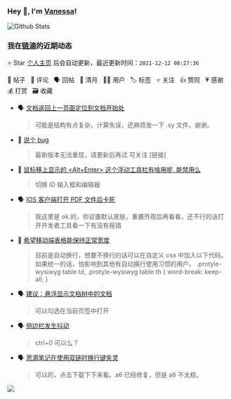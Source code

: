 ### Hey 👋, I'm [Vanessa](http://vanessa.b3log.org/)!

![Github Stats](https://github-readme-stats.vercel.app/api?username=Vanessa219&show_icons=true)

<!--events start -->

### 我在[链滴](https://ld246.com)的近期动态

⭐️ Star [个人主页](https://github.com/Vanessa219/Vanessa219) 后会自动更新，最近更新时间：`2021-12-12 08:27:36`

📝 帖子 &nbsp; 💬 评论 &nbsp; 🗣 回帖 &nbsp; 🌙 清月 &nbsp; 👨‍💻 用户 &nbsp; 🏷️ 标签 &nbsp; ⭐️ 关注 &nbsp; 👍 赞同 &nbsp; 💗 感谢 &nbsp; 💰 打赏 &nbsp; 🗃 收藏

* 🗣 [文档返回上一页面定位到文档开始处](https://ld246.com/article/1638973894401/comment/1639147908811#comments)

  > 可能是结构有点复杂，计算失误，还麻烦发一下 .sy 文件。谢谢。
* 💬 [说个 bug](https://ld246.com/article/1639126858387/comment/1639244033164#comments)

  > 最新版本无法重现，请更新后再试 可关注 [链接]
* 💬 [鼠标移上显示的 &lt;Alt+Enter&gt; 这个浮动工具栏有啥用呢, 能禁用么](https://ld246.com/article/1639104581868/comment/1639243705426#comments)

  > 切换 ID 输入框和编辑器
* 🗣 [IOS 客户端打开 PDF 文件后卡死](https://ld246.com/article/1639059163419/comment/1639232350447#comments)

  > 我这里是 ok 的，你设置默认皮肤，重置外观后再看看，还不行的话打开开发者工具看一下有没有报错
* 💬 [希望移动端表格能保持正常宽度](https://ld246.com/article/1639183839517/comment/1639241800853#comments)

  > 目前是自动换行，想要不换行的话可以在自定义 css 中加入以下代码。如果统一的话，怕影响到其他有自动换行使用习惯的用户。 .protyle-wysiwyg table td, .protyle-wysiwyg table th { word-break: keep-all; }
* 🗣 [建议：悬浮显示文档树中的文档](https://ld246.com/article/1639064730331/comment/1639107195525#comments)

  > 可以勾选在当前页签中打开
* 🗣 [侧边栏发生抖动](https://ld246.com/article/1639219817223/comment/1639220793552#comments)

  > ctrl+0 可以么？
* 🗣 [思源笔记在使用双链时换行键失灵](https://ld246.com/article/1639040496731/comment/1639126111895#comments)

  > 可以的，点击下载下下来看。a6 已经修复，但是 a6 不太稳。


<!--events end -->

<a title="Hits" target="_blank" href="https://github.com/Vanessa219/Vanessa219"><img src="https://hits.b3log.org/Vanessa219/Vanessa219.svg"></a>
